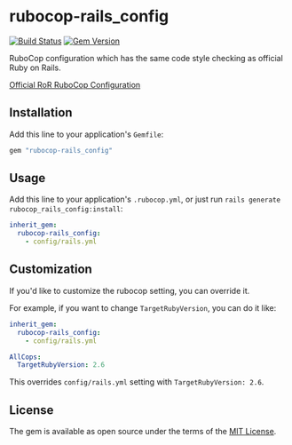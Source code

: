 # rubocop-rails_config

[![Build Status](https://travis-ci.com/toshimaru/rubocop-rails_config.svg?branch=master)](https://travis-ci.com/toshimaru/rubocop-rails_config)
[![Gem Version](https://badge.fury.io/rb/rubocop-rails_config.svg)](https://badge.fury.io/rb/rubocop-rails_config)

RuboCop configuration which has the same code style checking as official Ruby on Rails.

[Official RoR RuboCop Configuration](https://github.com/rails/rails/blob/master/.rubocop.yml)

## Installation

Add this line to your application's `Gemfile`:

```ruby
gem "rubocop-rails_config"
```

## Usage

Add this line to your application's `.rubocop.yml`, or just run `rails generate rubocop_rails_config:install`:

```yml
inherit_gem:
  rubocop-rails_config:
    - config/rails.yml
```

## Customization

If you'd like to customize the rubocop setting, you can override it.

For example, if you want to change `TargetRubyVersion`, you can do it like:

```yml
inherit_gem:
  rubocop-rails_config:
    - config/rails.yml

AllCops:
  TargetRubyVersion: 2.6
```

This overrides `config/rails.yml` setting with `TargetRubyVersion: 2.6`.

## License

The gem is available as open source under the terms of the [MIT License](http://opensource.org/licenses/MIT).
